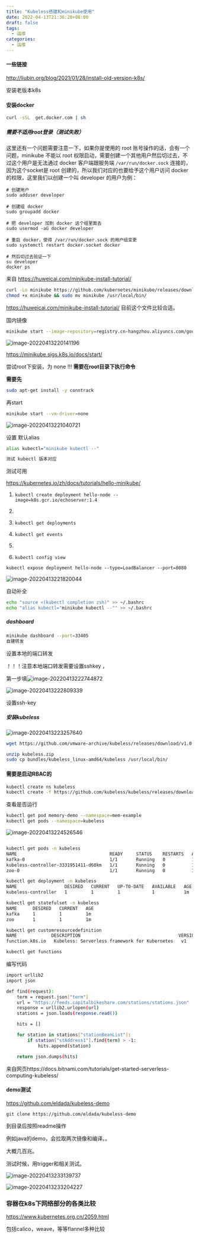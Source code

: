 ```yaml
---
title: "Kubeless搭建和minikube使用"
date: 2022-04-13T21:36:20+08:00
draft: false
tags:
  - 运维
categories:
  - 运维
---
```






#### 一些链接

http://liubin.org/blog/2021/01/28/install-old-version-k8s/ 

安装老版本k8s

#### 安装docker

```Bash
curl -sSL  get.docker.com | sh

```





##### 需要不适用root登录（测试失败）

这里还有一个问题需要注意一下，如果你是使用的 root 账号操作的话，会有一个问题，minikube 不能以 root 权限启动，需要创建一个其他用户然后切过去，不过这个用户是无法通过 docker 客户端跟服务端 `/var/run/docker.sock` 连接的，因为这个socket是 root 创建的，所以我们对应的也要给予这个用户访问 docker 的权限，这里我们以创建一个叫 developer 的用户为例：

```shell
# 创建用户
sudo adduser developer

# 创建组 docker
sudo groupadd docker

# 把 developer 加到 docker 这个组里面去
sudo usermod -aG docker developer

# 重启 docker，使得 /var/run/docker.sock 的用户组变更
sudo systemctl restart docker.socket docker

# 然后切过去验证一下
su developer
docker ps
```

来自 https://huweicai.com/minikube-install-tutorial/

```Bash
curl -Lo minikube https://github.com/kubernetes/minikube/releases/download/v1.15.1/minikube-linux-amd64
chmod +x minikube && sudo mv minikube /usr/local/bin/
```

https://huweicai.com/minikube-install-tutorial/ 目前这个文件比较合适。

国内镜像

```Bash
minikube start --image-repository=registry.cn-hangzhou.aliyuncs.com/google_containers --image-mirror-country=cn

```



![image-20220413220141196](https://link.ap1.storjshare.io/raw/jxl7tkgemjfqomuhhv3epaakfcqq/picgo/picgo/2022/04/9555446b323cbf42f07a6b189bc58af5.png)

https://minikube.sigs.k8s.io/docs/start/

尝试root下安装，为 none !!! **需要在root目录下执行命令**

**需要先**

```Bash
sudo apt-get install -y conntrack

```



再start  

```Bash
minikube start --vm-driver=none  
```



![image-20220413221040721](https://link.ap1.storjshare.io/raw/jxl7tkgemjfqomuhhv3epaakfcqq/picgo/picgo/2022/04/326a87309fe633d51fc40d1dba4bf725.png)

设置 默认alias

```Bash
alias kubectl="minikube kubectl --"

测试 kubectl 版本对应

```

测试可用

https://kubernetes.io/zh/docs/tutorials/hello-minikube/

1. ```shell
   kubectl create deployment hello-node --image=k8s.gcr.io/echoserver:1.4
   ```

1. 

2. ```shell
   kubectl get deployments
   ```



1. ```shell
   kubectl get events
   ```

1. 

1. ```shell
   kubectl config view
   ```

```shell
kubectl expose deployment hello-node --type=LoadBalancer --port=8080
```

![image-20220413221820044](https://link.ap1.storjshare.io/raw/jxl7tkgemjfqomuhhv3epaakfcqq/picgo/picgo/2022/04/3894875a56f6eecaaa9c2d54c13972c1.png)

自动补全

```Bash
echo "source <(kubectl completion zsh)" >> ~/.bashrc
echo "alias kubectl="minikube kubectl --"" >> ~/.bashrc
```



##### dashboard

```Bash
minikube dashboard --port=33405
自建转发

```



设置本地的端口转发

！！！注意本地端口转发需要设置sshkey ，

第一步填![image-20220413222744872](https://link.ap1.storjshare.io/raw/jxl7tkgemjfqomuhhv3epaakfcqq/picgo/picgo/2022/04/f4938690a3e1f38f36199bcfd45adb6d.png)

![image-20220413222809339](https://link.ap1.storjshare.io/raw/jxl7tkgemjfqomuhhv3epaakfcqq/picgo/picgo/2022/04/35beac6434fb4af9b35054f988714606.png)

设置ssh-key

##### 安装kubeless

![image-20220413223257640](https://link.ap1.storjshare.io/raw/jxl7tkgemjfqomuhhv3epaakfcqq/picgo/picgo/2022/04/536ffa564272ebf14822128daf622943.png)

```Bash
wget https://github.com/vmware-archive/kubeless/releases/download/v1.0.8/kubeless_linux-amd64.zip

unzip kubeless.zip
sudo cp bundles/kubeless_linux-amd64/kubeless /usr/local/bin/
```

#### 需要是启动RBAC的

```Bash
kubectl create ns kubeless 
kubectl create -f https://github.com/kubeless/kubeless/releases/download/v1.0.8/kubeless-v1.0.8.yaml
```



查看是否运行

```Bash
kubectl get pod memory-demo --namespace=mem-example
kubectl get pods --namespace=kubeless

```

![image-20220413224526546](https://link.ap1.storjshare.io/raw/jxl7tkgemjfqomuhhv3epaakfcqq/picgo/picgo/2022/04/0246cb8ab9ed49c32ee28f95b1952329.png)

```Bash

kubectl get pods -n kubeless
NAME                                   READY     STATUS    RESTARTS   AGE
kafka-0                                1/1       Running   0          1m
kubeless-controller-3331951411-d60km   1/1       Running   0          1m
zoo-0                                  1/1       Running   0          1m

kubectl get deployment -n kubeless
NAME                  DESIRED   CURRENT   UP-TO-DATE   AVAILABLE   AGE
kubeless-controller   1         1         1            1           1m

kubectl get statefulset -n kubeless
NAME      DESIRED   CURRENT   AGE
kafka     1         1         1m
zoo       1         1         1m

kubectl get customresourcedefinition
NAME             DESCRIPTION                                     VERSION(S)
function.k8s.io   Kubeless: Serverless framework for Kubernetes   v1

kubectl get functions
```

编写代码

```Bash
import urllib2
import json

def find(request):
    term = request.json["term"]
    url = "https://feeds.capitalbikeshare.com/stations/stations.json"
    response = urllib2.urlopen(url)
    stations = json.loads(response.read())

    hits = []

    for station in stations["stationBeanList"]:
        if station["stAddress1"].find(term) > -1:
            hits.append(station)

    return json.dumps(hits)
```

来自网页https://docs.bitnami.com/tutorials/get-started-serverless-computing-kubeless/

#### demo测试

https://github.com/eldada/kubeless-demo

`git clone https://github.com/eldada/kubeless-demo`

到目录后按照readme操作

例如java的demo，会拉取两次镜像和编译。。

大概几百兆。

测试时候，用trigger和相关测试。

![image-20220413233139737](https://link.ap1.storjshare.io/raw/jxl7tkgemjfqomuhhv3epaakfcqq/picgo/picgo/2022/04/500c7e48dc3d16d674b77ed4ccd82a49.png)

![image-20220413233204227](https://link.ap1.storjshare.io/raw/jxl7tkgemjfqomuhhv3epaakfcqq/picgo/picgo/2022/04/93840c3a0a4ec9c0906b16c56864647b.png)



### 容器在k8s下网络部分的各类比较

https://www.kubernetes.org.cn/2059.html

包括calico，weave，等等flannel多种比较

